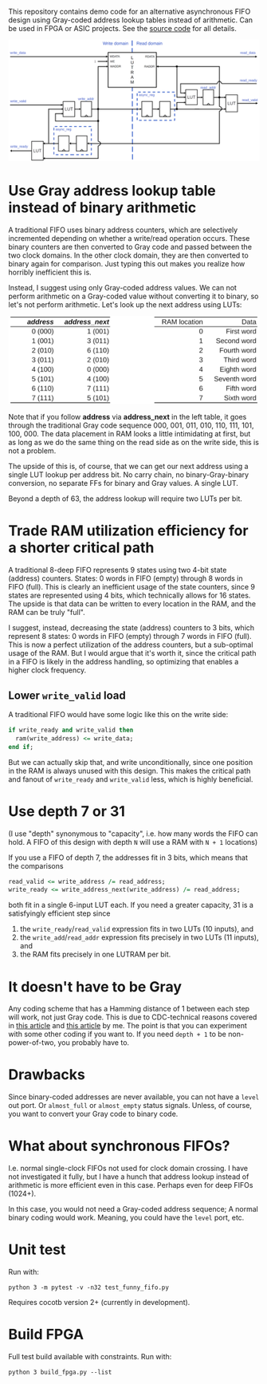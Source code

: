 This repository contains demo code for an alternative asynchronous FIFO design using Gray-coded address lookup tables instead of arithmetic.
Can be used in FPGA or ASIC projects.
See the [source code](modules/funny_fifo/src) for all details.

![gray](modules/funny_fifo/doc/funny_fifo.png)



# Use Gray address lookup table instead of binary arithmetic

A traditional FIFO uses binary address counters, which are selectively incremented depending on whether a write/read operation occurs.
These binary counters are then converted to Gray code and passed between the two clock domains.
In the other clock domain, they are then converted to binary again for comparison.
Just typing this out makes you realize how horribly inefficient this is.

Instead, I suggest using only Gray-coded address values.
We can not perform arithmetic on a Gray-coded value without converting it to binary, so let's not perform arithmetic.
Let's look up the next address using LUTs:

![gray](modules/funny_fifo/doc/gray_table.png)

Note that if you follow **address** via **address_next** in the left table, it goes through the traditional Gray code sequence 000, 001, 011, 010, 110, 111, 101, 100, 000.
The data placement in RAM looks a little intimidating at first, but as long as we do the same thing on the read side as on the write side, this is not a problem.

The upside of this is, of course, that we can get our next address using a single LUT lookup per address bit.
No carry chain, no binary-Gray-binary conversion, no separate FFs for binary and Gray values.
A single LUT.

Beyond a depth of 63, the address lookup will require two LUTs per bit.



# Trade RAM utilization efficiency for a shorter critical path

A traditional 8-deep FIFO represents 9 states using two 4-bit state (address) counters.
States: 0 words in FIFO (empty) through 8 words in FIFO (full).
This is clearly an inefficient usage of the state counters, since 9 states are represented using 4 bits, which technically allows for 16 states.
The upside is that data can be written to every location in the RAM, and the RAM can be truly "full".

I suggest, instead, decreasing the state (address) counters to 3 bits, which represent 8 states: 0 words in FIFO (empty) through 7 words in FIFO (full).
This is now a perfect utilization of the address counters, but a sub-optimal usage of the RAM.
But I would argue that it's worth it, since the critical path in a FIFO is likely in the address handling, so optimizing that enables a higher clock frequency.


## Lower `write_valid` load

A traditional FIFO would have some logic like this on the write side:

```VHDL
if write_ready and write_valid then
  ram(write_address) <= write_data;
end if;
```

But we can actually skip that, and write unconditionally, since one position in the RAM is always unused with this design.
This makes the critical path and fanout of `write_ready` and `write_valid` less, which is highly beneficial.



# Use depth 7 or 31

(I use "depth" synonymous to "capacity", i.e. how many words the FIFO can hold. A FIFO of this design with depth `N` will use a RAM with `N + 1` locations)

If you use a FIFO of depth 7, the addresses fit in 3 bits, which means that the comparisons

```VHDL
read_valid <= write_address /= read_address;
write_ready <= write_address_next(write_address) /= read_address;
```

both fit in a single 6-input LUT each.
If you need a greater capacity, 31 is a satisfyingly efficient step since

1. the `write_ready`/`read_valid` expression fits in two LUTs (10 inputs), and
2. the `write_add`/`read_addr` expression fits precisely in two LUTs (11 inputs), and
3. the RAM fits precisely in one LUTRAM per bit.



# It doesn't have to be Gray

Any coding scheme that has a Hamming distance of 1 between each step will work, not just Gray code.
This is due to CDC-technical reasons covered in [this article](https://www.linkedin.com/pulse/reliable-cdc-constraints-2-counters-fifos-lukas-vik-ist5c/) and [this article](https://www.linkedin.com/pulse/reliable-cdc-constraints-5-asynchronous-fifo-lukas-vik-snlgf/) by me.
The point is that you can experiment with some other coding if you want to.
If you need `depth + 1` to be non-power-of-two, you probably have to.



# Drawbacks

Since binary-coded addresses are never available, you can not have a `level` out port.
Or `almost_full` or `almost_empty` status signals.
Unless, of course, you want to convert your Gray code to binary code.



# What about synchronous FIFOs?

I.e. normal single-clock FIFOs not used for clock domain crossing.
I have not investigated it fully, but I have a hunch that address lookup instead of arithmetic is more efficient even in this case.
Perhaps even for deep FIFOs (1024+).

In this case, you would not need a Gray-coded address sequence; A normal binary coding would work.
Meaning, you could have the `level` port, etc.



# Unit test

Run with:

```
python 3 -m pytest -v -n32 test_funny_fifo.py
```

Requires cocotb version 2+ (currently in development).



# Build FPGA

Full test build available with constraints.
Run with:

```
python 3 build_fpga.py --list
```
